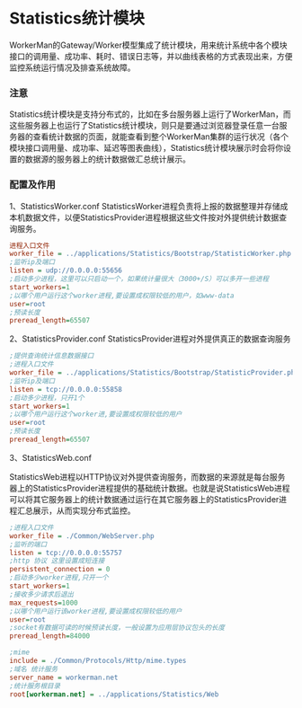 # Statistics统计模块

WorkerMan的Gateway/Worker模型集成了统计模块，用来统计系统中各个模块接口的调用量、成功率、耗时、错误日志等，并以曲线表格的方式表现出来，方便监控系统运行情况及排查系统故障。

### 注意
Statistics统计模块是支持分布式的，比如在多台服务器上运行了WorkerMan，而这些服务器上也运行了Statistics统计模块，则只是要通过浏览器登录任意一台服务器的查看统计数据的页面，就能查看到整个WorkerMan集群的运行状况（各个模块接口调用量、成功率、延迟等图表曲线），Statistics统计模块展示时会将你设置的数据源的服务器上的统计数据做汇总统计展示。

### 配置及作用
1、StatisticsWorker.conf
StatisticsWorker进程负责将上报的数据整理并存储成本机数据文件，以便StatisticsProvider进程根据这些文件按对外提供统计数据查询服务。

```ini
进程入口文件
worker_file = ../applications/Statistics/Bootstrap/StatisticWorker.php
;监听ip及端口
listen = udp://0.0.0.0:55656
;启动多少进程，这里可以只启动一个，如果统计量很大（3000+/S）可以多开一些进程
start_workers=1
;以哪个用户运行这个worker进程,要设置成权限较低的用户，如www-data
user=root
;预读长度
preread_length=65507
```

2、StatisticsProvider.conf
StatisticsProvider进程对外提供真正的数据查询服务

```ini
;提供查询统计信息数据接口
;进程入口文件
worker_file = ../applications/Statistics/Bootstrap/StatisticProvider.php
;监听ip及端口
listen = tcp://0.0.0.0:55858
;启动多少进程，只开1个
start_workers=1
;以哪个用户运行这个worker进,要设置成权限较低的用户
user=root
;预读长度
preread_length=65507
```

3、StatisticsWeb.conf

StatisticsWeb进程以HTTP协议对外提供查询服务，而数据的来源就是每台服务器上的StatisticsProvider进程提供的基础统计数据。也就是说StatisticsWeb进程可以将其它服务器上的统计数据通过运行在其它服务器上的StatisticsProvider进程汇总展示，从而实现分布式监控。

```ini
;进程入口文件
worker_file = ./Common/WebServer.php
;监听的端口
listen = tcp://0.0.0.0:55757
;http 协议 这里设置成短连接
persistent_connection = 0
;启动多少worker进程,只开一个
start_workers=1
;接收多少请求后退出
max_requests=1000
;以哪个用户运行该worker进程,要设置成权限较低的用户
user=root
;socket有数据可读的时候预读长度，一般设置为应用层协议包头的长度
preread_length=84000

;mime
include = ./Common/Protocols/Http/mime.types
;域名 统计服务
server_name = workerman.net
;统计服务根目录
root[workerman.net] = ../applications/Statistics/Web
```
